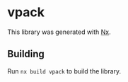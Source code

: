 # vpack

This library was generated with [Nx](https://nx.dev).

## Building

Run `nx build vpack` to build the library.
